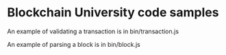 Blockchain University code samples
==================================

An example of validating a transaction is in bin/transaction.js

An example of parsing a block is in bin/block.js
